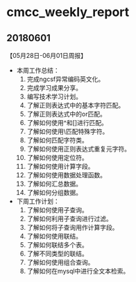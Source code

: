 # cmcc_weekly_report

## 20180601
【05月28日-06月01日周报】
- 本周工作总结：
    1. 完成ngcsf异常编码英文化。
    2. 完成学习成果分享。
    3. 编写技术学习计划。
    4. 了解正则表达式中的基本字符匹配。
    5. 了解正则表达式中的or匹配。
    6. 了解如何使用^和[]进行匹配。
    7. 了解如何使用\\匹配特殊字符。
    8. 了解如何匹配字符类。
    9. 了解如何使用正则表达式重复元字符。
    10. 了解如何使用定位符。
    11. 了解如何使用计算字段。
    12. 了解如何使用数据处理函数。
    13. 了解如何汇总数据。
    14. 了解如何分组数据。
- 下周工作计划：
    1. 了解如何使用子查询。
    2. 了解如何利用子查询进行过滤。
    3. 了解如何将子查询用作计算字段。
    4. 了解如何使用联结。
    5. 了解如何联结多个表。
    6. 了解不同类型的联结。
    7. 了解如何使用组合查询。
    8. 了解如何在mysql中进行全文本检索。
    


